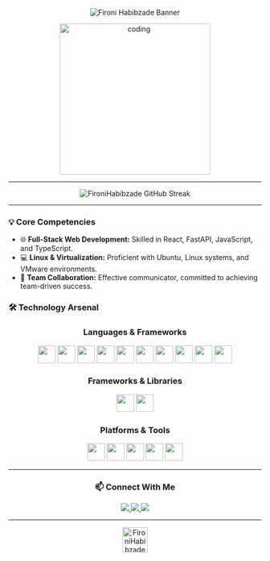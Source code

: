 <p align="center">
  <img src="https://capsule-render.vercel.app/api?type=waving&color=gradient&height=200&section=header&text=Fironi%20Habibzade&fontSize=70&animation=fadeIn&fontAlignY=35&desc=Founder%20of%20MyHomeTeck%20|%20Entrepreneur%20|%20Jr.%20Software%20Developer%20|%20Growth%20Hacker&descAlignY=55&descAlign=50" alt="Fironi Habibzade Banner"/>
</p>

<p align="center">
  <img src="https://media.giphy.com/media/ZVik7pBtu9dNS/giphy.gif" alt="coding" width="300"/>
</p>

---
<p align="center">
  <img src="https://github-readme-streak-stats.herokuapp.com/?user=FironiHabibzade&theme=radical&hide_border=true&stroke=0000&background=0D1117&ring=00FFB3&fire=00FFB3&currStreakLabel=00FFB3" alt="FironiHabibzade GitHub Streak"/>
</p>

---

### 💡 Core Competencies

- 🌐 **Full-Stack Web Development:** Skilled in React, FastAPI, JavaScript, and TypeScript.
- 💻 **Linux & Virtualization:** Proficient with Ubuntu, Linux systems, and VMware environments.
- 🤝 **Team Collaboration:** Effective communicator, committed to achieving team-driven success.

### 🛠️ Technology Arsenal

<h3 align="center">Languages & Frameworks</h3>
<p align="center">
  <img height="35" src="https://img.shields.io/badge/HTML-E34F26?style=for-the-badge&logo=html5&logoColor=white"/>
  <img height="35" src="https://img.shields.io/badge/CSS-1572B6?style=for-the-badge&logo=css3&logoColor=white"/>
  <img height="35" src="https://img.shields.io/badge/JavaScript-F7DF1E?style=for-the-badge&logo=javascript&logoColor=black"/>
  <img height="35" src="https://img.shields.io/badge/TypeScript-3178C6?style=for-the-badge&logo=typescript&logoColor=white"/>
  <img height="35" src="https://img.shields.io/badge/C%23-239120?style=for-the-badge&logo=c-sharp&logoColor=white"/>
  <img height="35" src="https://img.shields.io/badge/.NET-512BD4?style=for-the-badge&logo=dotnet&logoColor=white"/>
  <img height="35" src="https://img.shields.io/badge/Python-3776AB?style=for-the-badge&logo=python&logoColor=white"/>
  <img height="35" src="https://img.shields.io/badge/C-00599C?style=for-the-badge&logo=c&logoColor=white"/>
  <img height="35" src="https://img.shields.io/badge/Golang-00ADD8?style=for-the-badge&logo=go&logoColor=white"/>
  <img height="35" src="https://img.shields.io/badge/Java-007396?style=for-the-badge&logo=java&logoColor=white"/>
</p>

<h3 align="center">Frameworks & Libraries</h3>
<p align="center">
  <img height="35" src="https://img.shields.io/badge/React-61DAFB?style=for-the-badge&logo=react&logoColor=black"/>
  <img height="35" src="https://img.shields.io/badge/FastAPI-009688?style=for-the-badge&logo=fastapi&logoColor=white"/>
</p>

<h3 align="center">Platforms & Tools</h3>
<p align="center">
  <img height="35" src="https://img.shields.io/badge/Ubuntu-E95420?style=for-the-badge&logo=ubuntu&logoColor=white"/>
  <img height="35" src="https://img.shields.io/badge/Git-F05032?style=for-the-badge&logo=git&logoColor=white"/>
  <img height="35" src="https://img.shields.io/badge/Vercel-000000?style=for-the-badge&logo=vercel&logoColor=white"/>
  <img height="35" src="https://img.shields.io/badge/Docker-2496ED?style=for-the-badge&logo=docker&logoColor=white"/>
  <img height="35" src="https://img.shields.io/badge/Kubernetes-326CE5?style=for-the-badge&logo=kubernetes&logoColor=white"/>
</p>


---

<h3 align="center">📫 Connect With Me</h3>

<p align="center">
  <a href="https://www.linkedin.com/in/fironi-habibzade-575283263/">
    <img src="https://img.shields.io/badge/LinkedIn-%230A66C2.svg?style=for-the-badge&logo=linkedin&logoColor=white" />
  </a>
  <a href="mailto:gabibzadeh03@gmail.com">
    <img src="https://img.shields.io/badge/Gmail-%23D14836.svg?style=for-the-badge&logo=gmail&logoColor=white" />
  </a>
  <a href="https://github.com/FironiHabibzade">
    <img src="https://img.shields.io/badge/GitHub-%23181717.svg?style=for-the-badge&logo=github&logoColor=white" />
  </a>
</p>

---

<p align="center">
  <img height="50" src="https://komarev.com/ghpvc/?username=FironiHabibzade&label=👀+Profile+Views&color=0e75b6&style=for-the-badge" alt="FironiHabibzade Profile Views"/>
</p>


